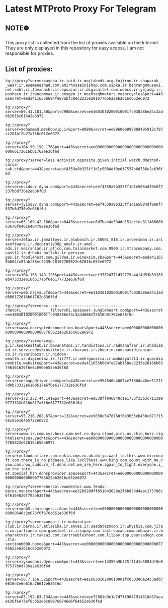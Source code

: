 # Latest MTProto Proxy For Telegram

## NOTE⛔

This proxy list is collected from the list of proxies available on the Internet. They are only displayed in this repository for easy access. I am not responsible for proxies.

## List of proxies:

`tg://proxy?server=ayeha.ir.iuid.ir.mojtahedi.org.fujirun.ir.shaparak_-_wear.ir.asemaneshad.com.amirhosseinishop.com.sipka.ir.behrangmousavi.net.smbt.ir.favanashr.ir.epsazar.ir.digicaltel.com.webcs.ir.yejadg.ir.pushaco.ir.irancommax.ir.onsgem.ir.moshtaghmotors.motorcycles&port=443&secret=eeda411655b684fe87abf58ec2235e28167765622e62616c652e6972`

`tg://proxy?server=89.41.181.50&port=7980&secret=ee1603010200010001fc030386e24c3add62616c61642e6972`

`tg://proxy?server=mohammad.mrshopvip.ir&port=8080&secret=ee8860e689290d495912c707cc281bf2b27a756c612e6972`

`tg://proxy?server=164.90.198.176&port=443&secret=ee00000000000000000000000000000000666172616b61762e636f6d`

`tg://proxy?server=less.activist.opposite.given.initial.watch.dmethod-carsa-sak.cfd&port=443&secret=eef4359a9b325ff1d1e5084df0e0f7537b6d736e2e636f6d`

`tg://proxy?server=nccdouz.dynu.com&port=443&secret=eef4359a9b325ff1d1e5084df0e0f7537b6d736e2e636f6d`

`tg://proxy?server=jyioqyv.dynu.com&port=443&secret=eef4359a9b325ff1d1e5084df0e0f7537b6d736e2e636f6d`

`tg://proxy?server=65.109.42.166&port=8443&secret=ee8d7bae4a594dd151ccfec81f46668063676f64616464792e636f6d`

`tg://proxy?server=30tax.ir.jamaltoys.ir.alobosch.ir.50001_818.ir.ordersman.ir.ariasoftware.ir.decorativ3dp_anels.ir.amol-ads.ir.meiranian.ir.pfjco.com.talaimarket.com.9800.ir.mtsacompany.com.uast12.ir.drhabi_bollahi.ir.persian-gas.ir.foodlehost.com.gildaa.ir.winexsim.sbs&port=443&secret=eeda411655b684fe87abf58ec2235e28167765622e62616c652e6972`

`tg://proxy?server=104.156.149.126&port=443&secret=eef37524771d32779a44f4d53b33183eb473332e616d617a6f6e6177732e636f6d`

`tg://proxy?server=web.najva.cfd&port=443&secret=ee1103010200010001fc030386e24c3add666172616b61762e636f6d`

`tg://proxy?server=x---n-----------------------------chetori_____________filterchi.opspower.jungleheart.com&port=443&secret=ee1603010200010001fc030386e24c3add666172616b61762e636f6d`

`tg://proxy?server=www.encryptedconnection.boats&port=443&secret=ee000000000000000000000000000000007765622e62616c652e6972`

`tg://proxy?server=msp-g.ir.kodakeaftab.ir.bavanatsms.ir.tandistoos.ir.radmanafzar.ir.shadiabad.ir.servicedeskinstitute.ir.rkarami.ir.zhourin.com.navidiranian-co.ir.rusaribazar.ir.hidden-wealth.ir.digieniaz.ir.fit777.ir.mehrganaria.ir.mahdayat313.ir.guardianmobile.website&port=443&secret=eeda411655b684fe87abf58ec2235e28166b65746161626f6e6c696e652e636f6d`

`tg://proxy?server=esnappdriver.com&port=443&secret=ee9545d0e46874e7f80da48ee5121f7d0b73332e616d617a6f6e6177732e636f6d`

`tg://proxy?server=172.232.44.141&port=443&secret=ee538ff046840c1e1733f33b3c7113989773332e616d617a6f6e6177732e636f6d`

`tg://proxy?server=95.216.208.67&port=132&secret=ee9030e547d760f0e3b53eb430c871f1556c65616465722e6972`

`tg://proxy?server=www.ir.com.xyz.buzz.cam.net.co.dynu.cloud.pics.us.skin.buzz.rightelservices.yachts&port=443&secret=ee000000000000000000000000000000007765622e62616c652e6972`

`tg://proxy?server=cloudaaflare.com.nokia.com.co.uk.do_yo.want_to.this.www.microsoft.com.there_is_no.pldaace_like.locllhost.www.bing.com.count_with_me.cyou.com.now_sudo.rm_rf.ddns.net.we_are_here.again_to_fight.everyone.i_am.the_inte-et.special_hsn.ddnsprovider.space&port=443&secret=ee000000000000000000000000000000007765622e62616c652e6972`

`tg://proxy?server=hercol.woodestor.www.fendi-berox.monster&port=443&secret=ee32b920dffb51643028e2f6b878d4eac175706c6f6164626f792e636f6d`

`tg://proxy?server=web3.chalenger.ir&port=443&secret=ee00000000000000000000000000000000646c2e676f6f676c652e636f6d`

`tg://proxy?server=angaji.ir.maharatyar-club.ir.barno.ir.atlasiha.ir.ahvaz.ir.saadatazmoon.ir.whyshia.com.jilan.co.zarfianco.com.gamsteel.ir.irsapay.com.lustrsazan.com.inbazar.ir.baharaktvto.ir.taksaz.com.cartroubleshoot.com.lilpay.top.poursadegh.com.tld-section0000.homes&port=443&secret=ee000000000000000000000000000000007765622e62616c652e6972`

`tg://proxy?server=iysoodaei.dynu.com&port=443&secret=eef4359a9b325ff1d1e5084df0e0f7537b6d736e2e636f6d`

`tg://proxy?server=50.7.156.52&port=443&secret=ee1603010200010001fc030386e24c3add76616e2e6e616a76612e636f6d`

`tg://proxy?server=85.192.63.134&port=443&secret=ee72881e9e1e7d7ff9647914616d37aeae636f6e736f6c652e6c696768746e6f64652e636f6d`

